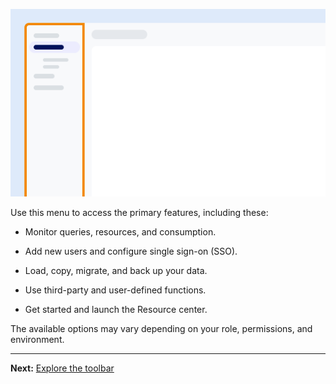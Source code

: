 ![Example showing the location of the menu on the screen.](Images/yfz1720902842214.png)

Use this menu to access the primary features, including these:

-   Monitor queries, resources, and consumption.


-   Add new users and configure single sign-on (SSO).


-   Load, copy, migrate, and back up your data.


-   Use third-party and user-defined functions.


-   Get started and launch the Resource center.


The available options may vary depending on your role, permissions, and environment.

---

**Next:** [Explore the toolbar](njy1721168384549.md)


